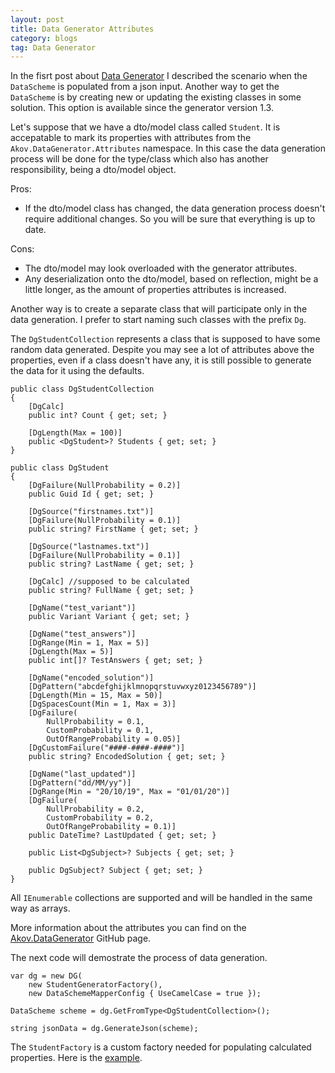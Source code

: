 ```yaml
---
layout: post
title: Data Generator Attributes
category: blogs 
tag: Data Generator 
---
```


In the fisrt post about <a href="/blogs/2020/08/26/Data-generator">Data Generator</a> I described the scenario when the `DataScheme` is populated from a json input. Another way to get the `DataScheme` is by creating new or updating the existing classes in some solution. This option is available since the generator version 1.3.

Let's suppose that we have a dto/model class called `Student`. It is accepatable to mark its properties with attributes from the `Akov.DataGenerator.Attributes` namespace. In this case the data generation process will be done for the type/class which also has another responsibility, being a dto/model object.

Pros:

* If the dto/model class has changed, the data generation process doesn't require additional changes. So you will be sure that everything is up to date.

Cons:

* The dto/model may look overloaded with the generator attributes.
* Any deserialization onto the dto/model, based on reflection, might be a little longer, as the amount of properties attributes is increased.

Another way is to create a separate class that will participate only in the data generation. I prefer to start naming such classes with the prefix `Dg`.

The `DgStudentCollection` represents a class that is supposed to have some random data generated. Despite you may see a lot of attributes above the properties, even if a class doesn't have any, it is still possible to generate the data for it using the defaults.  

<pre><code class="language-cs">public class DgStudentCollection
{
    [DgCalc]
    public int? Count { get; set; }

    [DgLength(Max = 100)]
    public &lt;DgStudent&gt;? Students { get; set; }
}

public class DgStudent
{
    [DgFailure(NullProbability = 0.2)]
    public Guid Id { get; set; }

    [DgSource("firstnames.txt")]
    [DgFailure(NullProbability = 0.1)]
    public string? FirstName { get; set; }

    [DgSource("lastnames.txt")]
    [DgFailure(NullProbability = 0.1)]
    public string? LastName { get; set; }

    [DgCalc] //supposed to be calculated
    public string? FullName { get; set; }

    [DgName("test_variant")]
    public Variant Variant { get; set; }

    [DgName("test_answers")]
    [DgRange(Min = 1, Max = 5)]
    [DgLength(Max = 5)]
    public int[]? TestAnswers { get; set; }

    [DgName("encoded_solution")]
    [DgPattern("abcdefghijklmnopqrstuvwxyz0123456789")]
    [DgLength(Min = 15, Max = 50)]
    [DgSpacesCount(Min = 1, Max = 3)]
    [DgFailure(
        NullProbability = 0.1,
        CustomProbability = 0.1,
        OutOfRangeProbability = 0.05)]
    [DgCustomFailure("####-####-####")]
    public string? EncodedSolution { get; set; }

    [DgName("last_updated")]
    [DgPattern("dd/MM/yy")]
    [DgRange(Min = "20/10/19", Max = "01/01/20")]
    [DgFailure(
        NullProbability = 0.2,
        CustomProbability = 0.2,
        OutOfRangeProbability = 0.1)]
    public DateTime? LastUpdated { get; set; }

    public List&lt;DgSubject&gt;? Subjects { get; set; }

    public DgSubject? Subject { get; set; }
}
</code></pre>

All `IEnumerable` collections are supported and will be handled in the same way as arrays. 

More information about the attributes you can find on the <a href="https://github.com/akovanev/DataGenerator/">Akov.DataGenerator</a> GitHub page.

The next code will demostrate the process of data generation. 
<pre><code class="language-cs">var dg = new DG(
    new StudentGeneratorFactory(), 
    new DataSchemeMapperConfig { UseCamelCase = true });

DataScheme scheme = dg.GetFromType&lt;DgStudentCollection&gt;();

string jsonData = dg.GenerateJson(scheme);
</code></pre>

The `StudentFactory` is a custom factory needed for populating calculated properties. Here is the <a href="https://github.com/akovanev/DataGenerator/blob/master/Akov.DataGenerator.Demo/StudentsSampleTests/Tests/Mocks/StudentGeneratorFactory.cs">example</a>.